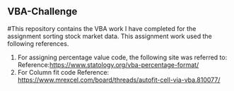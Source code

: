 ## VBA-Challenge
#This repository contains the VBA work I have completed for the assignment sorting stock market data.
This assignment work used the following references.
1. For assigning percentage value code, the following site was referred to:
   Reference:https://www.statology.org/vba-percentage-format/
2. For Column fit code
   Reference: https://www.mrexcel.com/board/threads/autofit-cell-via-vba.810077/
